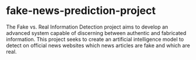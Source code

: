 # fake-news-prediction-project
The Fake vs. Real Information Detection project aims to develop an advanced system capable of discerning between authentic and fabricated information.  This project seeks to create an artificial intelligence model to detect on official news websites which news articles are fake and which are real.
